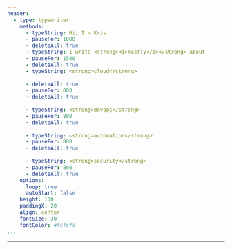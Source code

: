 ```yaml
---
header:
  - type: typewriter
    methods:
      - typeString: Hi, I'm Kris
      - pauseFor: 1000 
      - deleteAll: true
      - typeString: I write <strong><i>mostly</i></strong> about 
      - pauseFor: 1500
      - deleteAll: true
      - typeString: <strong>cloud</strong>
       
      - deleteAll: true
      - pauseFor: 800
      - deleteAll: true
       
      - typeString: <strong>devops</strong>
      - pauseFor: 800
      - deleteAll: true
      
      - typeString: <strong>automation</strong>
      - pauseFor: 800
      - deleteAll: true
     
      - typeString: <strong>security</strong>
      - pauseFor: 800
      - deleteAll: true
    options:
      loop: true
      autoStart: false
    height: 100
    paddingX: 20
    align: center
    fontSize: 30
    fontColor: #fcfcfa 
...
```

---
